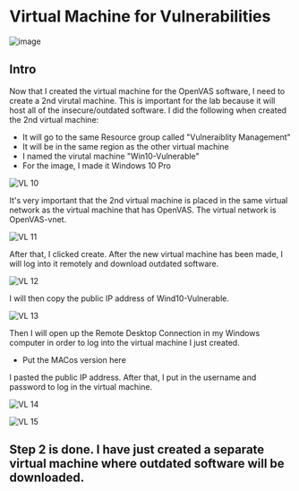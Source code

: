 # Virtual Machine for Vulnerabilities

![image](https://github.com/Ashraf-In-Tech/Virtual-Machine-for-Vulnerabilities-/assets/165876025/a1e263ff-5153-4492-bcbd-701e81563880)

## Intro

Now that I created the virtual machine for the OpenVAS software, I need to create a 2nd virutal machine. This is important for the lab because it will host all of the insecure/outdated software. I did the following when created the 2nd virtual machine:

- It will go to the same Resource group called "Vulneraiblity Management"
- It will be in the same region as the other virtual machine
- I named the virutal machine "Win10-Vulnerable"
- For the image, I made it Windows 10 Pro

![VL 10](https://github.com/Ashrafs-Tech/Virtual-Machine-for-Vulnerabilites/assets/166546026/e9be1ba9-0bb4-41a8-acba-4718d0f5de54)


It's very important that the 2nd virtual machine is placed in the same virtual network as the virtual machine that has OpenVAS. The virtual network is OpenVAS-vnet.

![VL 11](https://github.com/Ashrafs-Tech/Virtual-Machine-for-Vulnerabilites/assets/166546026/fc5ce72d-35de-483f-a377-28f0050aa913)


After that, I clicked create.  After the new virtual machine has been made, I will log into it remotely and download outdated software. 

![VL 12](https://github.com/Ashrafs-Tech/Virtual-Machine-for-Vulnerabilites/assets/166546026/49806d18-c912-4109-9611-380ea4c7d085)


I will then copy the public IP address of Wind10-Vulnerable.

![VL 13](https://github.com/Ashrafs-Tech/Virtual-Machine-for-Vulnerabilites/assets/166546026/153fa4ab-804f-41d1-b433-501a596de654)


Then I will open up the Remote Desktop Connection in my Windows computer in order to log into the virtual machine I just created.
* Put the MACos version here

I pasted the public IP address. After that, I put in the username and password to log in the virtual machine. 

![VL 14](https://github.com/Ashrafs-Tech/Virtual-Machine-for-Vulnerabilites/assets/166546026/ff43d99b-c4b0-420a-ad0f-960bd0c8698c)

![VL 15](https://github.com/Ashrafs-Tech/Virtual-Machine-for-Vulnerabilites/assets/166546026/d463fe90-bcc1-409b-a16f-b6c91683305b)


## Step 2 is done. I have just created a separate virtual machine where outdated software will be downloaded. 
